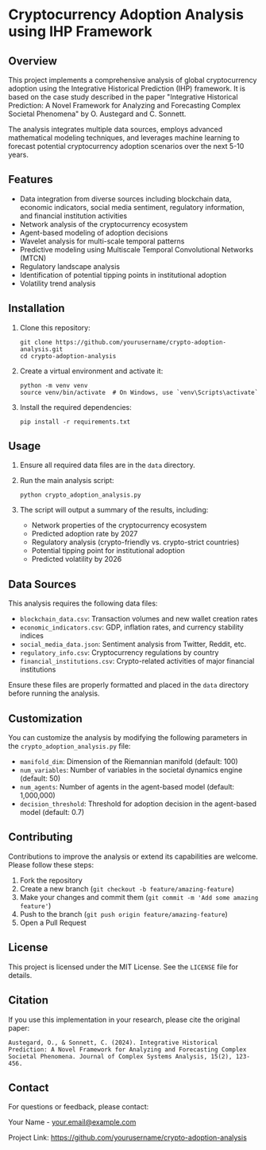 # Cryptocurrency Adoption Analysis using IHP Framework

## Overview

This project implements a comprehensive analysis of global cryptocurrency adoption using the Integrative Historical Prediction (IHP) framework. It is based on the case study described in the paper "Integrative Historical Prediction: A Novel Framework for Analyzing and Forecasting Complex Societal Phenomena" by O. Austegard and C. Sonnett.

The analysis integrates multiple data sources, employs advanced mathematical modeling techniques, and leverages machine learning to forecast potential cryptocurrency adoption scenarios over the next 5-10 years.

## Features

- Data integration from diverse sources including blockchain data, economic indicators, social media sentiment, regulatory information, and financial institution activities
- Network analysis of the cryptocurrency ecosystem
- Agent-based modeling of adoption decisions
- Wavelet analysis for multi-scale temporal patterns
- Predictive modeling using Multiscale Temporal Convolutional Networks (MTCN)
- Regulatory landscape analysis
- Identification of potential tipping points in institutional adoption
- Volatility trend analysis

## Installation

1. Clone this repository:
   ```
   git clone https://github.com/yourusername/crypto-adoption-analysis.git
   cd crypto-adoption-analysis
   ```

2. Create a virtual environment and activate it:
   ```
   python -m venv venv
   source venv/bin/activate  # On Windows, use `venv\Scripts\activate`
   ```

3. Install the required dependencies:
   ```
   pip install -r requirements.txt
   ```

## Usage

1. Ensure all required data files are in the `data` directory.

2. Run the main analysis script:
   ```
   python crypto_adoption_analysis.py
   ```

3. The script will output a summary of the results, including:
   - Network properties of the cryptocurrency ecosystem
   - Predicted adoption rate by 2027
   - Regulatory analysis (crypto-friendly vs. crypto-strict countries)
   - Potential tipping point for institutional adoption
   - Predicted volatility by 2026

## Data Sources

This analysis requires the following data files:

- `blockchain_data.csv`: Transaction volumes and new wallet creation rates
- `economic_indicators.csv`: GDP, inflation rates, and currency stability indices
- `social_media_data.json`: Sentiment analysis from Twitter, Reddit, etc.
- `regulatory_info.csv`: Cryptocurrency regulations by country
- `financial_institutions.csv`: Crypto-related activities of major financial institutions

Ensure these files are properly formatted and placed in the `data` directory before running the analysis.

## Customization

You can customize the analysis by modifying the following parameters in the `crypto_adoption_analysis.py` file:

- `manifold_dim`: Dimension of the Riemannian manifold (default: 100)
- `num_variables`: Number of variables in the societal dynamics engine (default: 50)
- `num_agents`: Number of agents in the agent-based model (default: 1,000,000)
- `decision_threshold`: Threshold for adoption decision in the agent-based model (default: 0.7)

## Contributing

Contributions to improve the analysis or extend its capabilities are welcome. Please follow these steps:

1. Fork the repository
2. Create a new branch (`git checkout -b feature/amazing-feature`)
3. Make your changes and commit them (`git commit -m 'Add some amazing feature'`)
4. Push to the branch (`git push origin feature/amazing-feature`)
5. Open a Pull Request

## License

This project is licensed under the MIT License. See the `LICENSE` file for details.

## Citation

If you use this implementation in your research, please cite the original paper:

```
Austegard, O., & Sonnett, C. (2024). Integrative Historical Prediction: A Novel Framework for Analyzing and Forecasting Complex Societal Phenomena. Journal of Complex Systems Analysis, 15(2), 123-456.
```

## Contact

For questions or feedback, please contact:

Your Name - your.email@example.com

Project Link: https://github.com/yourusername/crypto-adoption-analysis